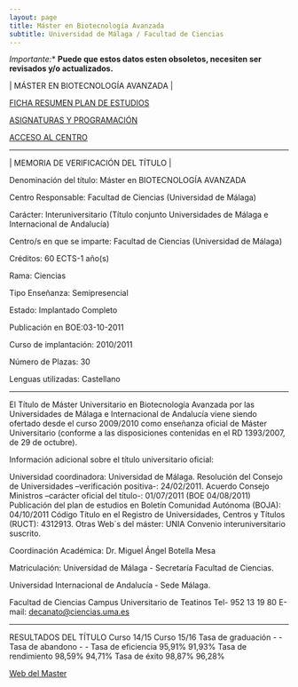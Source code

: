 ```yaml
---
layout: page
title: Máster en Biotecnología Avanzada
subtitle: Universidad de Málaga / Facultad de Ciencias
---
```

**Importante*:**
**Puede que estos datos esten obsoletos, necesiten ser revisados y/o actualizados.**

| MÁSTER EN BIOTECNOLOGÍA AVANZADA |

[FICHA RESUMEN PLAN DE ESTUDIOS](http://www.uma.es/media/files/BIOTECNOLOGIAAVANZADA1718.pdf)

[ASIGNATURAS Y PROGRAMACIÓN](https://www.uma.es/centers/subjects_center/facultad-de-ciencias/5120/)

[ACCESO AL CENTRO](http://www.uma.es/centros-listado/info/4420/facultad-de-ciencias/)

 ---

| MEMORIA DE VERIFICACIÓN DEL TÍTULO |

 Denominación del título: Máster en BIOTECNOLOGÍA AVANZADA

 Centro Responsable: Facultad de Ciencias (Universidad de Málaga)

 Carácter: Interuniversitario (Título conjunto Universidades de Málaga e Internacional de Andalucía)

 Centro/s en que se imparte: Facultad de Ciencias (Universidad de Málaga)

 Créditos: 60 ECTS-1 año(s)

 Rama: Ciencias

 Tipo Enseñanza: Semipresencial

 Estado: Implantado Completo

 Publicación en BOE:03-10-2011

 Curso de implantación: 2010/2011

 Número de Plazas: 30

 Lenguas utilizadas: Castellano

--- 

El Título de Máster Universitario en Biotecnología Avanzada por las Universidades de Málaga e Internacional de Andalucía viene siendo ofertado desde el curso 2009/2010 como enseñanza oficial de Máster Universitario (conforme a las disposiciones contenidas en el RD 1393/2007, de 29 de octubre).

Información adicional sobre el título universitario oficial:

Universidad coordinadora: Universidad de Málaga.
Resolución del Consejo de Universidades –verificación positiva-: 24/02/2011.
Acuerdo Consejo Ministros –carácter oficial del título-: 01/07/2011 (BOE 04/08/2011)
Publicación del plan de estudios en Boletín Comunidad Autónoma (BOJA): 04/10/2011
Código Título en el Registro de Universidades, Centros y Títulos (RUCT): 4312913.
Otras Web´s  del máster:  UNIA
Convenio interuniversitario suscrito.
 

Coordinación Académica:
Dr. Miguel Ángel Botella Mesa

Matriculación:
Universidad de Málaga - Secretaría Facultad de Ciencias.

Universidad Internacional de Andalucía - Sede Málaga.

 

Facultad de Ciencias
Campus Universitario de Teatinos
Tel- 952 13 19 80
E-mail: decanato@ciencias.uma.es

---

RESULTADOS DEL TÍTULO
						Curso 14/15	 Curso 15/16
 Tasa de graduación	 		-	 		  - 
 Tasa de abandono	 		-	 		  -
 Tasa de eficiencia	  	  95,91%		91,93%
 Tasa de rendimiento	  98,59%	    94,71%
 Tasa de éxito	 		  98,87%	    96,28%
 
[Web del Master](https://www.uma.es/master-en-biotecnologia-avanzada/)